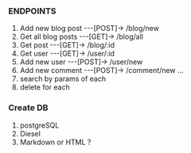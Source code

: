 ### ENDPOINTS

1. Add new blog post ---[POST]-> /blog/new
2. Get all blog posts ---[GET]-> /blog/all
3. Get post ---[GET]-> /blog/:id
4. Get user ---[GET]-> /user/:id
5. Add new user ---[POST]-> /user/new
6. Add new comment ---[POST]-> /comment/new
   ...
7. search by params of each
8. delete for each

### Create DB

1. postgreSQL
2. Diesel
3. Markdown or HTML ?
